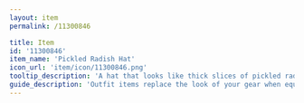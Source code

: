 ```yaml
---
layout: item
permalink: /11300846

title: Item
id: '11300846'
item_name: 'Pickled Radish Hat'
icon_url: 'item/icon/11300846.png'
tooltip_description: 'A hat that looks like thick slices of pickled radish.'
guide_description: 'Outfit items replace the look of your gear when equipped.'
---
```

